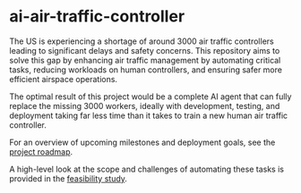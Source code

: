 # ai-air-traffic-controller
The US is experiencing a shortage of around 3000 air traffic controllers leading to significant delays and safety concerns. This repository aims to solve this gap by enhancing air traffic management by automating critical tasks, reducing workloads on human controllers, and ensuring safer more efficient airspace operations.

The optimal result of this project would be a complete AI agent that can fully replace the missing 3000 workers, ideally with development, testing, and deployment taking far less time than it takes to train a new human air traffic controller.

For an overview of upcoming milestones and deployment goals, see the [project roadmap](ROADMAP.md).

A high-level look at the scope and challenges of automating these tasks is provided in the [feasibility study](FEASIBILITY.md).
